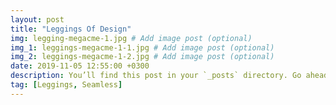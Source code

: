 ```yaml
---
layout: post
title: "Leggings Of Design"
img: legging-megacme-1.jpg # Add image post (optional)
img_1: leggings-megacme-1-1.jpg # Add image post (optional)
img_2: leggings-megacme-1-2.jpg # Add image post (optional)
date: 2019-11-05 12:55:00 +0300
description: You’ll find this post in your `_posts` directory. Go ahead and edit it and re-build the site to see your changes. # Add post description (optional)
tag: [Leggings, Seamless]
---
```

